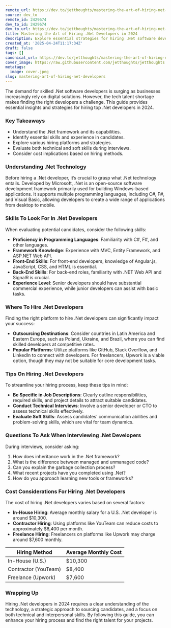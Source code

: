 ```yaml
---
remote_url: https://dev.to/jetthoughts/mastering-the-art-of-hiring-net-developers-in-2024-33f9
source: dev_to
remote_id: 2429674
dev_to_id: 2429674
dev_to_url: https://dev.to/jetthoughts/mastering-the-art-of-hiring-net-developers-in-2024-33f9
title: Mastering the Art of Hiring .Net Developers in 2024
description: Explore essential strategies for hiring .Net software developers in 2024, including skills to look for, where to find candidates, and cost considerations.
created_at: '2025-04-24T11:17:34Z'
draft: false
tags: []
canonical_url: https://dev.to/jetthoughts/mastering-the-art-of-hiring-net-developers-in-2024-33f9
cover_image: https://raw.githubusercontent.com/jetthoughts/jetthoughts.github.io/master/content/blog/mastering-art-of-hiring-net-developers/cover.jpeg
metatags:
  image: cover.jpeg
slug: mastering-art-of-hiring-net-developers
---
```

The demand for skilled .Net software developers is surging as businesses increasingly rely on digital solutions. However, the tech talent shortage makes finding the right developers a challenge. This guide provides essential insights and strategies for hiring top .Net developers in 2024.

### Key Takeaways

*   Understand the .Net framework and its capabilities.
*   Identify essential skills and experience in candidates.
*   Explore various hiring platforms and strategies.
*   Evaluate both technical and soft skills during interviews.
*   Consider cost implications based on hiring methods.

### Understanding .Net Technology

Before hiring a .Net developer, it’s crucial to grasp what .Net technology entails. Developed by Microsoft, .Net is an open-source software development framework primarily used for building Windows-based applications. It supports multiple programming languages, including C#, F#, and Visual Basic, allowing developers to create a wide range of applications from desktop to mobile.

### Skills To Look For In .Net Developers

When evaluating potential candidates, consider the following skills:

*   **Proficiency in Programming Languages**: Familiarity with C#, F#, and other languages.
*   **Framework Knowledge**: Experience with MVC, Entity Framework, and ASP.NET Web API.
*   **Front-End Skills**: For front-end developers, knowledge of Angular.js, JavaScript, CSS, and HTML is essential.
*   **Back-End Skills**: For back-end roles, familiarity with .NET Web API and SignalR is crucial.
*   **Experience Level**: Senior developers should have substantial commercial experience, while junior developers can assist with basic tasks.

### Where To Hire .Net Developers

Finding the right platform to hire .Net developers can significantly impact your success:

*   **Outsourcing Destinations**: Consider countries in Latin America and Eastern Europe, such as Poland, Ukraine, and Brazil, where you can find skilled developers at competitive rates.
*   **Popular Platforms**: Utilize platforms like GitHub, Stack Overflow, and LinkedIn to connect with developers. For freelancers, Upwork is a viable option, though they may not be suitable for core development tasks.

### Tips On Hiring .Net Developers

To streamline your hiring process, keep these tips in mind:

*   **Be Specific in Job Descriptions**: Clearly outline responsibilities, required skills, and project details to attract suitable candidates.
*   **Conduct Technical Interviews**: Involve a senior developer or CTO to assess technical skills effectively.
*   **Evaluate Soft Skills**: Assess candidates’ communication abilities and problem-solving skills, which are vital for team dynamics.

### Questions To Ask When Interviewing .Net Developers

During interviews, consider asking:

1.  How does inheritance work in the .Net framework?
2.  What is the difference between managed and unmanaged code?
3.  Can you explain the garbage collection process?
4.  What recent projects have you completed using .Net?
5.  How do you approach learning new tools or frameworks?

### Cost Considerations For Hiring .Net Developers

The cost of hiring .Net developers varies based on several factors:

*   **In-House Hiring**: Average monthly salary for a U.S. .Net developer is around $10,300.
*   **Contractor Hiring**: Using platforms like YouTeam can reduce costs to approximately $8,400 per month.
*   **Freelance Hiring**: Freelancers on platforms like Upwork may charge around $7,600 monthly.

| Hiring Method | Average Monthly Cost |
| --- | --- |
| In-House (U.S.) | $10,300 |
| Contractor (YouTeam) | $8,400 |
| Freelance (Upwork) | $7,600 |

### Wrapping Up

Hiring .Net developers in 2024 requires a clear understanding of the technology, a strategic approach to sourcing candidates, and a focus on both technical and interpersonal skills. By following this guide, you can enhance your hiring process and find the right talent for your projects.